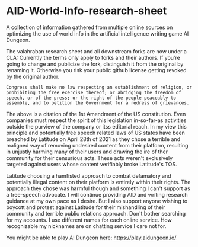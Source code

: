 # AID-World-Info-research-sheet
A collection of information gathered from multiple online sources on optimizing the use of world info in the artificial intelligence writing game AI Dungeon.

The valahraban research sheet and all downstream forks are now under a CLA: Currently the terms only apply to forks and their authors. If you're going to change and publicize the fork, distinguish it from the original by renaming it. Otherwise you risk your public github license getting revoked by the original author.

```
Congress shall make no law respecting an establishment of religion, or prohibiting the free exercise thereof; or abridging the freedom of speech, or of the press; or the right of the people peaceably to assemble, and to petition the Government for a redress of grievances.
```

The above is a citation of the 1st Amendment of the US constitution. Even companies must respect the spirit of this legislation in-so-far-as activities outside the purview of the company or itss editorial reach. In my view this principle and potentially free speech related laws of US states have been breached by Latitude on April 28th of 2021 as they chose a terrible and maligned way of removing undesired content from their platform, resulting in unjustly harming many of their users and drawing the ire of ther community for their censurious acts. These acts weren't exclusively targeted against users whose content verifiably broke Latitude's TOS.

Latitude choosing a hamfisted approach to combat defamatory and potentially illegal content on their platform is entirely within their rights. The approach they chose was harmful though and something I can't support as a free-speech advocate. I will continue providing AID and writing research guidance at my own pace as I desire. But I also support anyone wishing to boycott and protest against Latitude for their mishandling of their community and terrible public relations approach.
Don't bother searching for my accounts. I use different names for each online service. How recognizable my nicknames are on chatting service I care not for.

You might be able to play AI Dungeon here: https://play.aidungeon.io/
